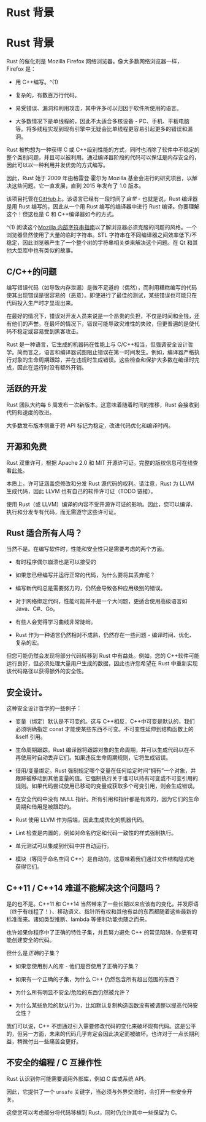 # Rust 背景

# Rust 背景

Rust 的催化剂是 Mozilla Firefox 网络浏览器。像大多数网络浏览器一样，Firefox 是：

+   用 C++编写。^(1)

+   复杂的，有数百万行代码。

+   易受错误、漏洞和利用攻击，其中许多可以归因于软件所使用的语言。

+   大多数情况下是单线程的，因此不太适合多核设备 - PC、手机、平板电脑等。将多线程实现到现有引擎中无疑会比单线程更容易引起更多的错误和漏洞。

Rust 被构想为一种获得 C 或 C++级别性能的方式，同时也消除了软件中不稳定的整个类别问题，并且可以被利用。通过编译器阶段的代码可以保证是内存安全的，因此可以以一种利用并发优势的方式编写。

因此，Rust 始于 2009 年由格雷登·霍尔为 Mozilla 基金会进行的研究项目，以解决这些问题。它一直发展，直到 2015 年发布了 1.0 版本。

该项目托管在[GitHub](https://github.com/rust-lang/rust)上。该语言已经有一段时间了*自举* - 也就是说，Rust 编译器是用 Rust 编写的，因此从一个用 Rust 编写的编译器中进行 Rust 编译。你要理解这个！但这也是 C 和 C++编译器如今的方式。

^(1) 阅读这个[Mozilla 内部字符串指南](https://developer.mozilla.org/en-US/docs/Mozilla/Tech/XPCOM/Guide/Internal_strings)以了解浏览器必须克服的问题的风格。一个浏览器显然使用了大量的临时字符串。STL 字符串在不同编译器之间效率低下/不稳定，因此浏览器产生了一个整个树的字符串相关类来解决这个问题。在 Qt 和其他大型库中也有类似的故事。

## C/C++的问题

编写错误代码（如导致内存泄漏）是微不足道的（偶然），而利用糟糕编写的代码使其出现错误是很容易的（恶意）。即使进行了最佳的测试，某些错误也可能只在代码投入生产时才显现出来。

在最好的情况下，错误对开发人员来说是一个昂贵的负担，不仅是时间和金钱，还有他们的声誉。在最坏的情况下，错误可能导致灾难性的失败，但更普遍的是使代码不稳定或容易受到黑客攻击。

Rust 是一种语言，它生成的机器码在性能上与 C/C++相当，但强调安全设计哲学。简而言之，语言和编译器试图阻止错误在第一时间发生。例如，编译器严格执行对象的生命周期跟踪，并在违规时生成错误。这些检查和保护大多数在编译时完成，因此在运行时没有额外开销。

## 活跃的开发

Rust 团队大约每 6 周发布一次新版本。这意味着随着时间的推移，Rust 会接收到代码和速度的改进。

大多数发布版本侧重于将 API 标记为稳定，改进代码优化和编译时间。

## 开源和免费

Rust 双重许可，根据 Apache 2.0 和 MIT 开源许可证。完整的版权信息可在线查看[此处](https://github.com/rust-lang/rust/blob/master/COPYRIGHT)。

本质上，许可证涵盖您修改和分发 Rust 源代码的权利。请注意，Rust 为 LLVM 生成代码，因此 LLVM 也有自己的软件许可证（TODO 链接）。

使用 Rust（或 LLVM）编译的内容不受开源许可证的影响。因此，您可以编译、执行和分发专有代码，而无需遵守这些许可证。

## Rust 适合所有人吗？

当然不是。在编写软件时，性能和安全性只是需要考虑的两个方面。

+   有时程序偶尔崩溃也是可以接受的

+   如果您已经编写并运行正常的代码，为什么要将其丢弃呢？

+   编写新代码总是需要努力的，仍然会导致各种应用级别的错误。

+   对于网络绑定代码，性能可能并不是一个大问题，更适合使用高级语言如 Java、C#、Go。

+   有些人会觉得学习曲线非常陡峭。

+   Rust 作为一种语言仍然相对不成熟，仍然存在一些问题 - 编译时间、优化、复杂的宏。

但您可能仍然会发现将部分代码转移到 Rust 中有益处。例如，您的 C++软件可能运行良好，但必须处理大量用户生成的数据，因此也许您希望在 Rust 中重新实现该代码路径以获得额外的安全性。

## 安全设计。

这种安全设计哲学的一些例子：

+   变量（绑定）默认是不可变的。这与 C++相反，C++中可变是默认的，我们必须明确指定 const 才能使某些东西不可变。不可变性延伸到结构函数上的&self 引用。

+   生命周期跟踪。Rust 编译器将跟踪对象的生命周期，并可以生成代码以在不再使用时自动丢弃它们。如果违反生命周期规则，它将生成错误。

+   借用/变量绑定。Rust 强制规定哪个变量在任何给定时间“拥有”一个对象，并跟踪被移动到其他变量的值。它强制执行关于谁可以持有可变或不可变引用的规则。如果代码尝试使用已移动的变量或获取多个可变引用，则会生成错误。

+   在安全代码中没有 NULL 指针。所有引用和指针都是有效的，因为它们的生命周期和借用是被跟踪的。

+   Rust 使用 LLVM 作为后端，因此生成优化的机器代码。

+   Lint 检查是内置的，例如对命名约定和代码一致性的样式强制执行。

+   单元测试可以集成到代码中并自动运行。

+   模块（等同于命名空间 C++）是自动的，这意味着我们通过文件结构隐式地获得它们。

## C++11 / C++14 难道不能解决这个问题吗？

是的也不是。C++11 和 C++14 当然带来了一些长期以来应该有的变化。并发原语（终于有线程了！）、移动语义、指针所有权和其他有益的东西都随着这些最新的标准而来。诸如类型推断、lambda 等便利功能也随之而来。

也许如果你程序中了正确的特性子集，并且努力避免 C++ 的常见陷阱，你更有可能创建安全的代码。

但什么是*正确*的子集？

+   如果您使用别人的库 - 他们是否使用了正确的子集？

+   如果有一个正确的子集，为什么 C++ 仍然包含所有超出范围的东西？

+   为什么所有明显不安全/危险的东西仍然被允许？

+   为什么某些危险的默认行为，比如默认复制构造函数没有被调整以提高代码安全性？

我们可以说，C++ 不想通过引入需要修改代码的变化来破坏现有代码。这是公平的，但另一方面，未来的代码几乎肯定会因此决定而被破坏。也许对于一点长期利益，稍微付出一些痛苦会更好。

## 不安全的编程 / C 互操作性

Rust 认识到你可能需要调用外部库，例如 C 库或系统 API。

因此，它提供了一个 `unsafe` 关键字，当必须与外界交流时，会打开一些安全开关。

这使您可以考虑部分将代码移植到 Rust，同时仍允许其中一些保留为 C。
